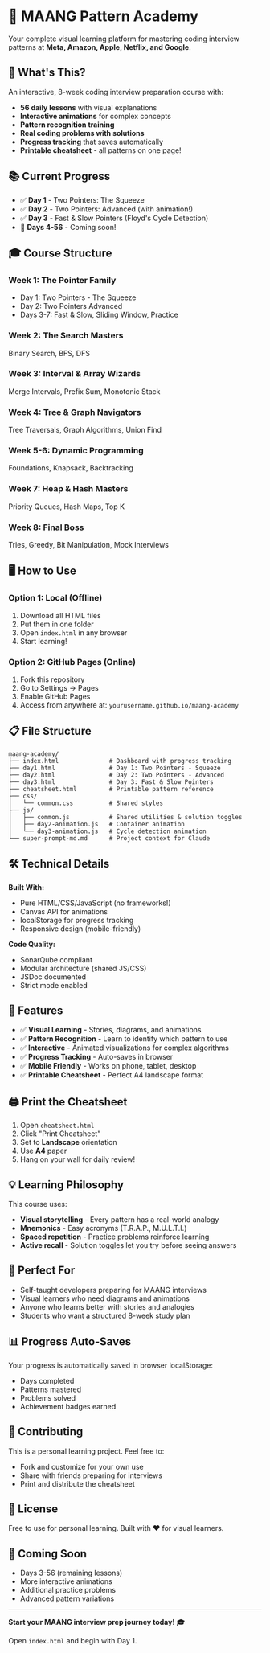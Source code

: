# 🎯 MAANG Pattern Academy

Your complete visual learning platform for mastering coding interview patterns at **Meta, Amazon, Apple, Netflix, and Google**.

## 🚀 What's This?

An interactive, 8-week coding interview preparation course with:
- **56 daily lessons** with visual explanations
- **Interactive animations** for complex concepts
- **Pattern recognition training**
- **Real coding problems with solutions**
- **Progress tracking** that saves automatically
- **Printable cheatsheet** - all patterns on one page!

## 📚 Current Progress

- ✅ **Day 1** - Two Pointers: The Squeeze
- ✅ **Day 2** - Two Pointers: Advanced (with animation!)
- ✅ **Day 3** - Fast & Slow Pointers (Floyd's Cycle Detection)
- 🔄 **Days 4-56** - Coming soon!

## 🎓 Course Structure

### Week 1: The Pointer Family
- Day 1: Two Pointers - The Squeeze
- Day 2: Two Pointers Advanced
- Days 3-7: Fast & Slow, Sliding Window, Practice

### Week 2: The Search Masters
Binary Search, BFS, DFS

### Week 3: Interval & Array Wizards
Merge Intervals, Prefix Sum, Monotonic Stack

### Week 4: Tree & Graph Navigators
Tree Traversals, Graph Algorithms, Union Find

### Week 5-6: Dynamic Programming
Foundations, Knapsack, Backtracking

### Week 7: Heap & Hash Masters
Priority Queues, Hash Maps, Top K

### Week 8: Final Boss
Tries, Greedy, Bit Manipulation, Mock Interviews

## 🖥️ How to Use

### Option 1: Local (Offline)
1. Download all HTML files
2. Put them in one folder
3. Open `index.html` in any browser
4. Start learning!

### Option 2: GitHub Pages (Online)
1. Fork this repository
2. Go to Settings → Pages
3. Enable GitHub Pages
4. Access from anywhere at: `yourusername.github.io/maang-academy`

## 📋 File Structure

```
maang-academy/
├── index.html              # Dashboard with progress tracking
├── day1.html               # Day 1: Two Pointers - Squeeze
├── day2.html               # Day 2: Two Pointers - Advanced
├── day3.html               # Day 3: Fast & Slow Pointers
├── cheatsheet.html         # Printable pattern reference
├── css/
│   └── common.css          # Shared styles
├── js/
│   ├── common.js           # Shared utilities & solution toggles
│   ├── day2-animation.js   # Container animation
│   └── day3-animation.js   # Cycle detection animation
└── super-prompt-md.md      # Project context for Claude
```

## 🛠️ Technical Details

**Built With:**
- Pure HTML/CSS/JavaScript (no frameworks!)
- Canvas API for animations
- localStorage for progress tracking
- Responsive design (mobile-friendly)

**Code Quality:**
- SonarQube compliant
- Modular architecture (shared JS/CSS)
- JSDoc documented
- Strict mode enabled

## 🎨 Features

- ✅ **Visual Learning** - Stories, diagrams, and animations
- ✅ **Pattern Recognition** - Learn to identify which pattern to use
- ✅ **Interactive** - Animated visualizations for complex algorithms
- ✅ **Progress Tracking** - Auto-saves in browser
- ✅ **Mobile Friendly** - Works on phone, tablet, desktop
- ✅ **Printable Cheatsheet** - Perfect A4 landscape format

## 🖨️ Print the Cheatsheet

1. Open `cheatsheet.html`
2. Click "Print Cheatsheet"
3. Set to **Landscape** orientation
4. Use **A4** paper
5. Hang on your wall for daily review!

## 💡 Learning Philosophy

This course uses:
- **Visual storytelling** - Every pattern has a real-world analogy
- **Mnemonics** - Easy acronyms (T.R.A.P., M.U.L.T.I.)
- **Spaced repetition** - Practice problems reinforce learning
- **Active recall** - Solution toggles let you try before seeing answers

## 🎯 Perfect For

- Self-taught developers preparing for MAANG interviews
- Visual learners who need diagrams and animations
- Anyone who learns better with stories and analogies
- Students who want a structured 8-week study plan

## 📊 Progress Auto-Saves

Your progress is automatically saved in browser localStorage:
- Days completed
- Patterns mastered
- Problems solved
- Achievement badges earned

## 🤝 Contributing

This is a personal learning project. Feel free to:
- Fork and customize for your own use
- Share with friends preparing for interviews
- Print and distribute the cheatsheet

## 📝 License

Free to use for personal learning. Built with ❤️ for visual learners.

## 🚀 Coming Soon

- Days 3-56 (remaining lessons)
- More interactive animations
- Additional practice problems
- Advanced pattern variations

---

**Start your MAANG interview prep journey today!** 🎓

Open `index.html` and begin with Day 1.
